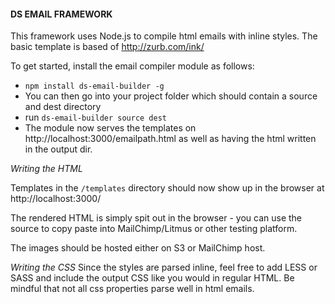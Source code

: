 #### DS EMAIL FRAMEWORK ####


This framework uses Node.js to compile html emails with inline styles. The basic template is based of http://zurb.com/ink/


To get started, install the email compiler module as follows:

* ```npm install ds-email-builder -g```
* You can then go into your project folder which should contain a source and dest directory
* run ```ds-email-builder source dest```
* The module now serves the templates on http://localhost:3000/emailpath.html as well as having the html written in the output dir.


*Writing the HTML*

Templates in the `/templates` directory should now show up in the browser at http://localhost:3000/

The rendered HTML is simply spit out in the browser - you can use the source to copy paste into MailChimp/Litmus or other testing platform.

The images should be hosted either on S3 or MailChimp host.

*Writing the CSS*
Since the styles are parsed inline, feel free to add LESS or SASS and include the output CSS like you would in regular HTML. Be mindful that not all css properties parse well in html emails.

